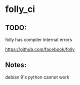 # folly_ci

## TODO:
folly has compiler internal errors


https://github.com/facebook/folly

## Notes:
debian 9's python cannot work

